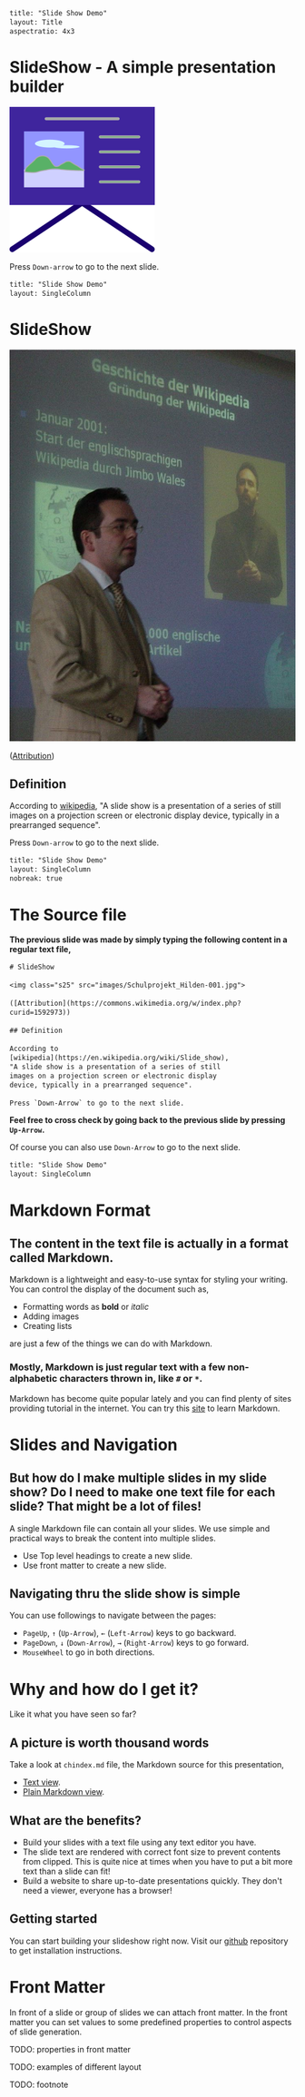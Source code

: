 ```$
title: "Slide Show Demo"
layout: Title
aspectratio: 4x3
```
# SlideShow - A simple presentation builder

<img class="s25" src="images/favicon.svg">

Press `Down-arrow` to go to the next slide.

```$
title: "Slide Show Demo"
layout: SingleColumn
```
# SlideShow

<img class="s25" src="images/Schulprojekt_Hilden-001.jpg">

([Attribution](https://commons.wikimedia.org/w/index.php?curid=1592973))

## Definition

According to [wikipedia](https://en.wikipedia.org/wiki/Slide_show), "A slide show is a presentation
of a series of still images on a projection screen or electronic display device, typically in a
prearranged sequence". 

Press `Down-arrow` to go to the next slide.

```$
title: "Slide Show Demo"
layout: SingleColumn
nobreak: true
```
# The Source file

**The previous slide was made by simply typing the following content in a regular text file,**

```
# SlideShow

<img class="s25" src="images/Schulprojekt_Hilden-001.jpg">

([Attribution](https://commons.wikimedia.org/w/index.php?curid=1592973))

## Definition

According to 
[wikipedia](https://en.wikipedia.org/wiki/Slide_show),
"A slide show is a presentation of a series of still
images on a projection screen or electronic display
device, typically in a prearranged sequence". 

Press `Down-Arrow` to go to the next slide.
```

**Feel free to cross check by going back to the previous slide by pressing `Up-Arrow`.**

Of course you can also use `Down-Arrow` to go to the next slide.

```$
title: "Slide Show Demo"
layout: SingleColumn
```

# Markdown Format

## The content in the text file is actually in a format called Markdown. 

Markdown is a lightweight and easy-to-use syntax for styling your writing.
You can control the display of the document such as, 
- Formatting words as **bold** or *italic*
- Adding images
- Creating lists

are just a few of the things we can do with Markdown.

### Mostly, Markdown is just regular text with a few non-alphabetic characters thrown in, like ``#`` or ``*``.

Markdown has become quite popular lately and you can find plenty of sites providing tutorial in the internet. You can try this [site](https://www.markdownguide.org/basic-syntax/) to learn Markdown.

# Slides and Navigation
## But how do I make multiple slides in my slide show? Do I need to make one text file for each slide? That might be a lot of files!

A single Markdown file can contain all your slides.
We use simple and practical ways to break the content
into multiple slides.

- Use Top level headings to create a new slide.
- Use front matter to create a new slide.

## Navigating thru the slide show is simple
You can use followings to navigate between the pages:  
- `PageUp`, `↑` (`Up-Arrow`), `←` (`Left-Arrow`) keys to go backward.  
- `PageDown`, `↓` (`Down-Arrow`), `→` (`Right-Arrow`) keys to go forward.  
- `MouseWheel` to go in both directions.


# Why and how do I get it?
Like it what you have seen so far?

## A picture is worth thousand words
Take a look at `chindex.md` file, the Markdown source for this presentation,
* [Text view](md/chindex.md).
* [Plain Markdown view](https://github.com/kkibria/slideshow-dist/blob/gh-pages/md/chindex.md).

## What are the benefits?
* Build your slides with a text file using any text editor you have.
* The slide text are rendered with correct font size to prevent contents from clipped.
This is quite nice at times when you have to put a bit more text than a slide can fit! 
* Build a website to share up-to-date presentations quickly. They don't need a viewer,
everyone has a browser! 

## Getting started
You can start building your slideshow
right now. Visit our [github](https://github.com/kkibria/slideshow-dist) repository
to get installation instructions. 
# Front Matter
In front of a slide or group of slides we can attach front matter. In the front
matter you can set values to some predefined properties to control aspects of slide generation.

TODO: properties in front matter

TODO: examples of different layout

TODO: footnote